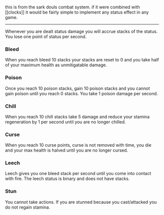 this is from the sark douls combat system. if it were combined with [[clocks]] it would be fairly simple to implement any status effect in any game.

---

Whenever you are dealt status damage you will accrue stacks of the status. You lose one point of status per second.

### Bleed

When you reach bleed 10 stacks your stacks are reset to 0 and you take half of your maximum health as unmitigatable damage.

### Poison

Once you reach 10 poison stacks, gain 10 poison stacks and you cannot gain poison until you reach 0 stacks. You take 1 poison damage per second.

### Chill

When you reach 10 chill stacks take 5 damage and reduce your stamina regeneration by 1 per second until you are no longer chilled.

### Curse

When you reach 10 curse points, curse is not removed with time, you die and your max health is halved until you are no longer cursed.

### Leech

Leech gives you one bleed stack per second until you come into contact with fire. The leech status is binary and does not have stacks.

### Stun

You cannot take actions. If you are stunned because you cast/attacked you do not regain stamina.